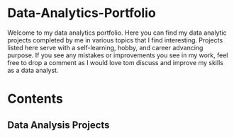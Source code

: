 # Data-Analytics-Portfolio

Welcome to my data analytics portfolio. Here you can find my data analytic projects completed by me in various topics that I find interesting. Projects listed here serve with a self-learning, hobby, and career advancing purpose. If you see any mistakes or improvements you see in my work, feel free to drop a comment as I would love tom discuss and improve my skills as a data analyst.

# Contents

## Data Analysis Projects
